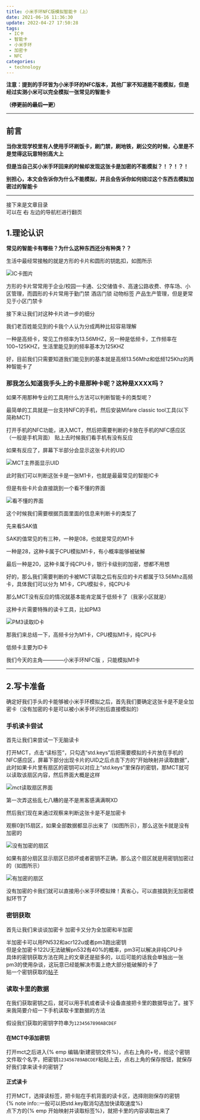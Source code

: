 ```yaml
---
title: 小米手环NFC版模拟智能卡（上）
date: 2021-06-16 11:36:30
update: 2022-04-27 17:50:28
tags: 
 - IC卡
 - 智能卡
 - 小米手环
 - 加密卡
 - NFC
categories:
 - technology
---
```


**注意：提到的手环皆为小米手环的NFC版本，其他厂家不知道能不能模拟，但是经过实测小米可以完全模拟一张常见的智能卡**

**（~~停更前的最后一更~~）**

---

## 前言

**当你发现学校里有人使用手环刷饭卡，刷门禁，刷地铁，刷公交的时候，心里是不是觉得这玩意特别高大上**

**但是当自己买小米手环回来的时候却发现这张卡是加密的不能模拟？！？！？！**

**别担心，本文会告诉你为什么不能模拟，并且会告诉你如何绕过这个东西去模拟加密过的智能卡**

---

接下来是文章目录  
可以在 ~~右~~ 左边的导航栏进行翻页

## 1.理论认识

**常见的智能卡有哪些？为什么这种东西还分有种类？？**

生活中最经常接触的就是方形的卡片和圆形的钥匙扣，如图所示

![IC卡图片]()

方形的卡片常常用于企业/校园一卡通、公交储值卡、高速公路收费、停车场、小区管理，而圆形的卡片常用于勤门禁 酒店门锁 动物标签 产品生产管理，但是更常见于小区门禁卡

接下来让我们对这种卡片进一步的细分

我们老百姓能见到的卡我个人认为分成两种比较容易理解

一种是高频卡，常见工作频率为13.56MHZ，另一种是低频卡，工作频率在100~125KHZ，生活里能见到的频率基本为125KHZ

好，目前我们只需要知道我们能见到的基本就是高频13.56Mhz和低频125Khz的两种智能卡了

### 那我怎么知道我手头上的卡是那种卡呢？这种是XXXX吗？

如果不用那种专业的工具用什么方法可以判断智能卡的类型呢？

最简单的工具就是一台支持NFC的手机，然后安装Mifare classic tool工具(以下简称MCT)

打开手机的NFC功能，进入MCT，然后把需要判断的卡放在手机的NFC感应区（一般是手机背面）
贴上去时候我们看手机有没有反应

如果有反应了，屏幕下半部分会显示这张卡片的UID

![MCT主界面显示UID]()

此时我们可以判断这张卡是一张M1卡，也就是最最常见的智能IC卡


但是有些卡片会直接跳到一个看不懂的界面

![看不懂的界面](https://note.youdao.com/favicon.ico)

这个时候我们需要根据页面里面的信息来判断卡的类型了

先来看SAK值

SAK的值常见的有三种，一种是08，也就是常见的M1卡

一种是28，这种卡属于CPU模拟M1卡，有小概率能够被破解

最后一种是20，这种卡属于纯CPU卡，银行卡级别的加密，想都不用想

好的，那么我们需要判断的卡被MCT读取之后有反应的卡片都属于13.56Mhz高频卡，具体我们可以分为
M1卡，CPU模拟卡，纯CPU卡

那么MCT没有反应的情况就基本能肯定属于低频卡了（我家小区就是）

这种卡片需要特殊的读卡工具，比如PM3

![PM3读取ID卡]()

那我们来总结一下，高频卡分为M1卡，CPU模拟M1卡，纯CPU卡

低频卡主要为ID卡

我们今天的主角————小米手环NFC版 ，只能模拟M1卡


---

## 2.写卡准备

确定好我们手头的卡能够被小米手环模拟之后，首先我们要确定这张卡是不是全加密卡（没有加密的卡是可以被小米手环识别后直接模拟的）

### 手机读卡尝试

首先让我们来尝试一下无脑读卡

打开MCT，点击“读标签”，只勾选“std.keys”后把需要模拟的卡片放在手机的NFC感应区，屏幕下部分出现卡片的UID之后点击下方的“开始映射并读取数据”，此时如果卡片里有扇区的密钥可以对应上“std.keys”里保存的密钥，那MCT就可以读取该扇区内容，然后界面大概是这样

![mct读取扇区界面]()

第一次弄这些乱七八糟的是不是黑客感满满啊XD

然后我们现在来通过观察来判断这张卡是不是加密卡

观察0到15扇区，如果全部数据都显示出来了（如图所示），那么这张卡就是没有加密的

![没有加密的扇区]()

如果有部分扇区显示扇区已损坏或者密钥不正确，那么这个扇区就是用密钥加密过的（如图所示）

![有加密的扇区]()

没有加密的卡我们就可以直接用小米手环模拟辣！真省心，可以直接跳到无加密模拟环节了

### 密钥获取

首先让我们来谈谈加密卡
加密卡又分为全加密和半加密

半加密卡可以用PN532和acr122u或者pm3跑出密钥  
但是全加密卡122U无法破解pn532有40%的概率，pm3可以解决非纯CPU卡    
具体的密钥获取方法在网上的文章还是挺多的，以后可能的话我会单独出一张pm3的使用杂谈，这玩意已经能解决市面上绝大部分能破解的卡了  
贴一个密钥获取的[帖子](http://www.ickezhan.com/bbs/forum.php?mod=viewthread&tid=57)

### 读取卡里的数据  

在我们获取密钥之后，就可以用手机或者读卡设备直接把卡里的数据导出了。接下来我简要介绍一下手机读取卡里数据的方法

假设我们获取的密钥字符串为`1234567890ABCDEF`

#### 在MCT中添加密钥

打开mct之后进入{% emp 编辑/新建密钥文件%}，点右上角的+号，给这个密钥文件取个名字，把密钥`123456789ABCDEF`粘贴上去，点右上角的保存按钮，就保存好我们拿来读卡的密钥了

#### 正式读卡

打开MCT，选择读标签，把卡贴在手机背面的读卡区，选择刚刚保存的密钥  
{% note info::一般可以把std.key取消勾选加快读取速度%}  
点下方的{% emp 开始映射并读取标签%}，就把卡里的内容读取出来了